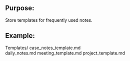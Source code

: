 
## Purpose: 
Store templates for frequently used notes.

## Example:

Templates/
  case_notes_template.md  
  daily_notes.md
  meeting_template.md
  project_template.md
